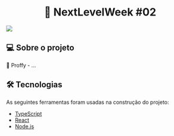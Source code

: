 <h1 align="center"><strong>
	  🚀 NextLevelWeek #02 
</strong></h1>

<img src="/NLW_omnistack/dowloads/Proffy.jpeg">

## 💻 Sobre o projeto

💜 Proffy - ...

## 🛠 Tecnologias

As seguintes ferramentas foram usadas na construção do projeto:

- [TypeScript][typescript]
- [React][reactjs]
- [Node.js][nodejs]

[nodejs]: https://nodejs.org/
[typescript]: https://www.typescriptlang.org/
[reactjs]: https://reactjs/